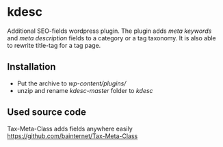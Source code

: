 # kdesc
Additional SEO-fields wordpress plugin.
The plugin adds _meta keywords_ and _meta description_ fields to a category or a tag taxonomy. It is also able to rewrite title-tag for a tag page.

## Installation
* Put the archive to _wp-content/plugins/_
* unzip and rename _kdesc-master_ folder to _kdesc_

## Used source code
Tax-Meta-Class adds fields anywhere easily
https://github.com/bainternet/Tax-Meta-Class
